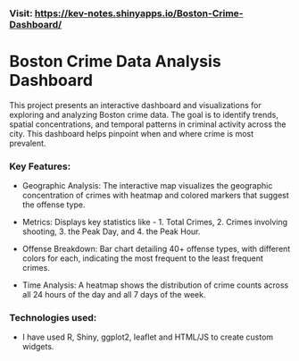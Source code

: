 ### Visit: https://kev-notes.shinyapps.io/Boston-Crime-Dashboard/

# Boston Crime Data Analysis Dashboard
This project presents an interactive dashboard and visualizations for exploring and analyzing Boston crime data. The goal is to identify trends, spatial concentrations, and temporal patterns in criminal activity across the city. This dashboard helps pinpoint when and where crime is most prevalent.

### Key Features:

- Geographic Analysis: The interactive map visualizes the geographic concentration of crimes with heatmap and colored markers that suggest the offense type.

- Metrics: Displays key statistics like - 1. Total Crimes, 2. Crimes involving shooting, 3. the Peak Day, and 4. the Peak Hour.

- Offense Breakdown: Bar chart detailing 40+ offense types, with different colors for each, indicating the most frequent to the least frequent crimes.

- Time Analysis: A heatmap shows the distribution of crime counts across all 24 hours of the day and all 7 days of the week.

### Technologies used:

- I have used R, Shiny, ggplot2, leaflet and HTML/JS to create custom widgets.
